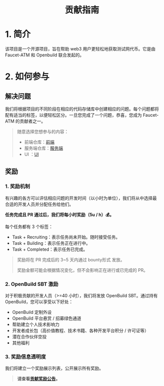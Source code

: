 <div align='center'>

# 贡献指南

</div>

# 1. 简介
该项目是一个开源项目，旨在帮助 web3 用户更轻松地获取测试网代币。它是由 Faucet-ATM 和 Openbuild 联合发起的。

# 2. 如何参与
## 解决问题

我们将根据项目的不同阶段在相应的代码存储库中创建相应的问题。每个问题都将配有适当的标签，以便轻松区分。一旦您完成了一个问题，恭喜，您成为 Faucet-ATM 的贡献者之一。

> 随意选择您想参与的内容：
> - 前端仓库：<a href="https://github.com/Faucet-ATM/Faucet-FrontEnd/issues">前端</a>
> - 服务端仓库：<a href="">服务端</a>
> - UI ：<a href="">UI</a>

## 奖励

### 1. 奖励机制
有兴趣的各方可以评估相应问题的开发时间（以小时为单位），我们将从中选择最合适的开发人员并分配任务给他们。

**任务完成且 PR 通过后，我们将每小时奖励（5u / h）💰。**

每个任务都有 3 个标签：

- Task + Recruiting：表示任务尚未开始。随时接受任务。
- Task + Building：表示任务正在进行中。
- Task + Completed：表示任务已完成。

> 奖励将在 PR 完成后的 3~5 天内通过 bounty形式 发放。
>  
> 奖励金额可能会根据情况变化，但不会影响正在进行或已完成的 PR。

### 2. OpenBuild SBT 激励
对于积极贡献的开发人员（>=40 小时），我们将发放 OpenBuild SBT。通过持有 OpenBuild，您可以享受以下好处：
- OpenBuild 定制外设
- OpenBuild 平台悬赏 / 招募绿色通道
- 帮助建立个人技术影响力
- 开发者成长包（高价值教程、技术书籍、各种开发平台积分 / 许可证等）
- 潜在合作伙伴空投
- 其他福利

### 3. 奖励信息透明度
我们将建立一个奖励展示列表，公开展示所有奖励。
> **请查看[贡献奖励公告]()。**
